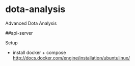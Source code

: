 # dota-analysis
Advanced Dota Analysis


##api-server

Setup

* install docker + compose http://docs.docker.com/engine/installation/ubuntulinux/

